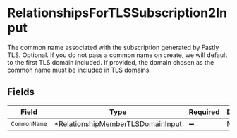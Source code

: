 # RelationshipsForTLSSubscription2Input

The common name associated with the subscription generated by Fastly TLS. Optional. If you do not pass a common name on create, we will default to the first TLS domain included. If provided, the domain chosen as the common name must be included in TLS domains.


## Fields

| Field                                                                                        | Type                                                                                         | Required                                                                                     | Description                                                                                  |
| -------------------------------------------------------------------------------------------- | -------------------------------------------------------------------------------------------- | -------------------------------------------------------------------------------------------- | -------------------------------------------------------------------------------------------- |
| `CommonName`                                                                                 | [*RelationshipMemberTLSDomainInput](../../models/shared/relationshipmembertlsdomaininput.md) | :heavy_minus_sign:                                                                           | N/A                                                                                          |